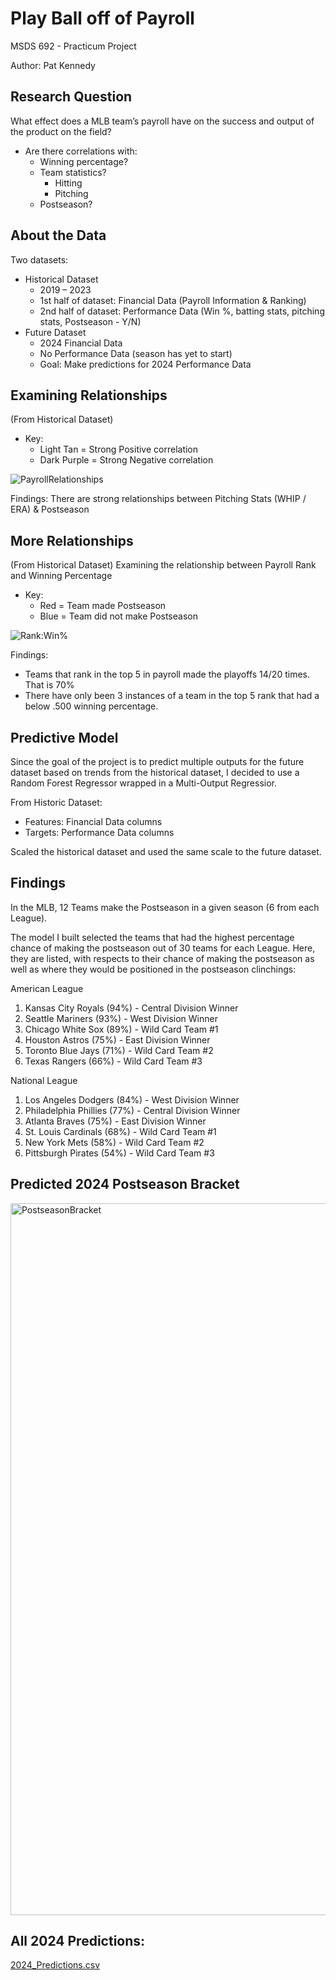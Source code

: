 # Play Ball off of Payroll
MSDS 692 - Practicum Project

Author: Pat Kennedy

## Research Question
What effect does a MLB team’s payroll have on the success and output of the product on the field? 
- Are there correlations with:
  - Winning percentage?
  - Team statistics?
    - Hitting
    - Pitching
  - Postseason?

## About the Data
Two datasets:
- Historical Dataset
  - 2019 – 2023
  - 1st half of dataset: Financial Data (Payroll Information & Ranking)
  - 2nd half of dataset: Performance Data (Win %, batting stats, pitching stats, Postseason - Y/N)
- Future Dataset
  - 2024 Financial Data
  - No Performance Data (season has yet to start)
  - Goal: Make predictions for 2024 Performance Data

## Examining Relationships
(From Historical Dataset)
- Key:
  - Light Tan = Strong Positive correlation
  - Dark Purple = Strong Negative correlation
  
![PayrollRelationships](https://github.com/patkennedy11/MSDS692_PracticumProject--Play_Ball_off_of_Payroll/assets/146998300/1c4f943b-1d9d-45ef-bb7e-a86fd97db6f8)

Findings: There are strong relationships between Pitching Stats (WHIP / ERA) & Postseason

## More Relationships
(From Historical Dataset)
Examining the relationship between Payroll Rank and Winning Percentage

- Key:
  - Red = Team made Postseason
  - Blue = Team did not make Postseason
 
![Rank:Win%](https://github.com/patkennedy11/MSDS692_PracticumProject--Play_Ball_off_of_Payroll/assets/146998300/38c4866a-23b8-4fa6-9eb1-38263a760f30)

Findings:
- Teams that rank in the top 5 in payroll made the playoffs 14/20 times. That is 70%
- There have only been 3 instances of a team in the top 5 rank that had a below .500 winning percentage.

## Predictive Model
Since the goal of the project is to predict multiple outputs for the future dataset based on trends from the historical dataset, I decided to use a Random Forest Regressor wrapped in a Multi-Output Regressior.

From Historic Dataset:
- Features: Financial Data columns
- Targets: Performance Data columns

Scaled the historical dataset and used the same scale to the future dataset.

## Findings
In the MLB, 12 Teams make the Postseason in a given season (6 from each League).

The model I built selected the teams that had the highest percentage chance of making the postseason out of 30 teams for each League. Here, they are listed, with respects to their chance of making the postseason as well as where they would be positioned in the postseason clinchings:

American League
1) Kansas City Royals (94%) - Central Division Winner
2) Seattle Mariners (93%) - West Division Winner
3) Chicago White Sox (89%) - Wild Card Team #1
4) Houston Astros (75%) - East Division Winner
5) Toronto Blue Jays (71%) - Wild Card Team #2
6) Texas Rangers (66%) - Wild Card Team #3

National League
1) Los Angeles Dodgers (84%) - West Division Winner
2) Philadelphia Phillies (77%) - Central Division Winner
3) Atlanta Braves (75%) - East Division Winner
4) St. Louis Cardinals (68%) - Wild Card Team #1
5) New York Mets (58%) - Wild Card Team #2
6) Pittsburgh Pirates (54%) - Wild Card Team #3

## Predicted 2024 Postseason Bracket
<img width="1139" alt="PostseasonBracket" src="https://github.com/patkennedy11/MSDS692_PracticumProject--Play_Ball_off_of_Payroll/assets/146998300/ae5eb181-8a98-46c6-822e-5d125c28bd87">

## All 2024 Predictions:
[2024_Predictions.csv](https://github.com/patkennedy11/MSDS692_PracticumProject--Play_Ball_off_of_Payroll/files/14544057/2024_Predictions.csv)
